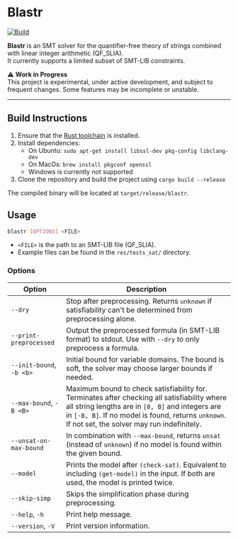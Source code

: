 # Blastr

[![Build](https://github.com/splortsolver/s2s/actions/workflows/build.yml/badge.svg)](https://github.com/splortsolver/s2s/actions/workflows/build.yml)

**Blastr** is an SMT solver for the quantifier-free theory of strings combined with linear integer arithmetic (QF_SLIA).  
It currently supports a limited subset of SMT-LIB constraints.

⚠️ **Work in Progress**  
This project is experimental, under active development, and subject to frequent changes. Some features may be incomplete or unstable.

---

## Build Instructions

1. Ensure that the [Rust toolchain](https://www.rust-lang.org/tools/install) is installed.
2. Install dependencies:
    - On Ubuntu: `sudo apt-get install libssl-dev pkg-config libclang-dev`
    - On MacOs: `brew install pkgconf openssl`
    - Windows is currently not supported
3. Clone the repository and build the project using `cargo build --release`

The compiled binary will be located at `target/release/blastr`.

## Usage

```bash
blastr [OPTIONS] <FILE>
```

- `<FILE>` is the path to an SMT-LIB file (QF_SLIA).
- Example files can be found in the `res/tests_sat/` directory.

### Options

| Option | Description |
|--------|-------------|
| `--dry` | Stop after preprocessing. Returns `unknown` if satisfiability can't be determined from preprocessing alone. |
| `--print-preprocessed` | Output the preprocessed formula (in SMT-LIB format) to stdout. Use with `--dry` to only preprocess a formula. |
| `--init-bound`, `-b <b>` | Initial bound for variable domains. The bound is soft, the solver may choose larger bounds if needed. |
| `--max-bound`, `-B <B>` | Maximum bound to check satisfiability for. Terminates after checking all satisfiability where all string lengths are in `[0, B]` and integers are in `[-B, B]`. If no model is found, returns `unknown`. If not set, the solver may run indefinitely. |
| `--unsat-on-max-bound` | In combination with `--max-bound`, returns `unsat` (instead of `unknown`) if no model is found within the given bound. |
| `--model` | Prints the model after `(check-sat)`. Equivalent to including `(get-model)` in the input. If both are used, the model is printed twice. |
| `--skip-simp` | Skips the simplification phase during preprocessing. |
| `--help`, `-h` | Print help message. |
| `--version`, `-V` | Print version information. |
